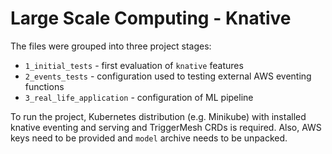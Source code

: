 # Large Scale Computing - Knative

The files were grouped into three project stages:

- `1_initial_tests` - first evaluation of `knative` features
- `2_events_tests` - configuration used to testing external AWS eventing functions
- `3_real_life_application` - configuration of ML pipeline 

To run the project, Kubernetes distribution (e.g. Minikube) with installed knative eventing and serving and TriggerMesh CRDs is required.
Also, AWS keys need to be provided and `model` archive needs to be unpacked.
